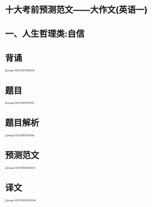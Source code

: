 # 十大考前预测范文——大作文(英语一)



# 一、人生哲理类:自信



# 背诵

<img src="https://cvp.oss-cn-shanghai.aliyuncs.com/picgo/202311281114308.png" alt="image-20231128111440220" style="zoom:50%;" />



# 题目

<img src="https://cvp.oss-cn-shanghai.aliyuncs.com/picgo/202311281114651.png" alt="image-20231128111417520" style="zoom:50%;" />



# 题目解析

<img src="https://cvp.oss-cn-shanghai.aliyuncs.com/picgo/202311281110879.png" alt="image-20231128111018268" style="zoom:50%;" />



# 预测范文

<img src="https://cvp.oss-cn-shanghai.aliyuncs.com/picgo/202311281028262.png" alt="image-20231128102844031" style="zoom:50%;" />



# 译文

<img src="https://cvp.oss-cn-shanghai.aliyuncs.com/picgo/202311281030553.png" alt="image-20231128103034344" style="zoom:50%;" />
